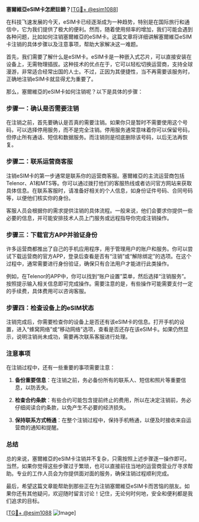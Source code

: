 **塞爾維亞eSIM卡怎麽註銷？**[[TG💪+ @esim1088](https://t.me/s/esim1088)]

在科技飞速发展的今天，eSIM卡已经逐渐成为一种趋势，特别是在国际旅行和通信中，它为我们提供了极大的便利。然而，随着使用频率的增加，我们可能会遇到各种问题，比如如何注销塞爾維亞的eSIM卡。这篇文章将详细讲解塞爾維亞eSIM卡注销的具体步骤以及注意事项，帮助大家解决这一难题。

首先，我们需要了解什么是eSIM卡。eSIM卡是一种嵌入式芯片，可以直接安装在设备上，无需物理插拔。这种技术的优点在于，它可以轻松切换运营商，支持全球漫游，非常适合经常出国的人士。不过，正因为其便捷性，当不再需要该服务时，正确地注销eSIM卡就显得尤为重要了。

那么，塞爾維亞的eSIM卡如何注销呢？以下是具体的步骤：

### 步骤一：确认是否需要注销

在注销之前，首先要确认是否真的需要注销。如果你只是暂时不需要使用这个号码，可以选择停用服务，而不是完全注销。停用服务通常意味着你可以保留号码，但停止所有通话、短信和数据服务。而注销则是彻底删除该号码，以后无法再恢复。

### 步骤二：联系运营商客服

注销eSIM卡的第一步通常是联系你的运营商客服。塞爾維亞的主流运营商包括Telenor、A1和MTS等。你可以通过拨打他们的客服热线或者访问官方网站来获取具体信息。在联系客服时，请准备好相关的个人信息，如身份证件号码、合同号码等，以便他们核实你的身份。

客服人员会根据你的需求提供注销的具体流程。一般来说，他们会要求你提供一些必要的信息，并可能安排技术人员上门服务或远程指导你完成注销操作。

### 步骤三：下载官方APP并验证身份

许多运营商都推出了自己的手机应用程序，用于管理用户的账户和服务。你可以尝试下载运营商的官方APP，登录后查看是否有“注销”或“解除绑定”的选项。在这个过程中，通常需要进行身份验证，确保只有合法用户才能进行此类操作。

例如，在Telenor的APP中，你可以找到“账户设置”菜单，然后选择“注销服务”。按照提示输入相关信息即可完成操作。需要注意的是，有些操作可能需要支付一定的手续费，具体费用可以咨询客服。

### 步骤四：检查设备上的eSIM状态

注销完成后，你需要检查你的设备上是否还有该eSIM卡的信息。打开手机的设置，进入“蜂窝网络”或“移动网络”选项，查看是否还存在该eSIM卡。如果仍然显示，说明注销尚未成功，需要再次联系客服进行处理。

### 注意事项

在注销过程中，还有一些重要的事项需要注意：

1. **备份重要信息**：在注销之前，务必备份所有的联系人、短信和照片等重要信息，以防丢失。
   
2. **检查合约条款**：有些合约可能包含提前终止的费用，所以在决定注销前，务必仔细阅读合约条款，以免产生不必要的经济损失。

3. **保持联系方式畅通**：在整个注销过程中，保持手机畅通，以便及时接收来自运营商的通知和提醒。

### 总结

总的来说，塞爾維亞的eSIM卡注销并不复杂，只需按照上述步骤逐一操作即可。当然，如果你觉得这些步骤过于繁琐，也可以直接前往当地的运营商营业厅寻求帮助。专业的工作人员会为你提供面对面的服务，确保注销过程顺利完成。

最后，希望这篇文章能帮助到那些正在为注销塞爾維亞eSIM卡而苦恼的朋友。如果你还有其他疑问，欢迎随时留言讨论！记住，无论何时何地，安全和便利都是我们追求的目标。

[[TG💪+ @esim1088](https://t.me/s/esim1088) ![Image](https://i.postimg.cc/4NQfJmqS/Snipaste-2025-05-13-00-14-12.png)]